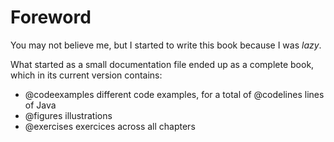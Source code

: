 Foreword
========

You may not believe me, but I started to write this book because I was *lazy*.

What started as a small documentation file ended up as a complete book, which in its current version contains:

- @codeexamples different code examples, for a total of @codelines lines of Java
- @figures illustrations
- @exercises exercices across all chapters

<!-- :wrap=soft: -->